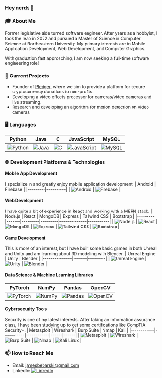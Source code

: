 ### Hey nerds 👋

<!--
**ssloth1/ssloth1** is a ✨ _special_ ✨ repository because its `README.md` (this file) appears on your GitHub profile.

Here are some ideas to get you started:

- 🔭 I’m currently working on ...
- 🌱 I’m currently learning ...
- 👯 I’m looking to collaborate on ...
- 🤔 I’m looking for help with ...
- 💬 Ask me about ...
- 📫 How to reach me: ...
- 😄 Pronouns: ...
- ⚡ Fun fact: ...
-->

### 🎓 About Me
Former legislative aide turned software engineer. After years as a hobbyist, I took the leap in 2022 and pursued a Master of Science in Computer Science at Northeastern University. My primary interests are in Mobile Application Development, Web Development, and Computer Graphics. 

With graduation fast approaching, I am now seeking a full-time software engineering role!

### 🔭 Current Projects
- Founder of [Pledger](https://pledger.pro), where we aim to provide a platform for secure cryptocurrency donations to non-profits.
- Developing a video effects processor for cameras/video cameras and live streaming.
- Research and developing an algorithm for motion detection on video cameras. 

### 🖥️ Languages
| Python | Java | C | JavaScript | MySQL |
|--------|------|---|------------|-------|
| ![Python](https://img.icons8.com/color/48/000000/python.png) | ![Java](https://img.icons8.com/color/48/000000/java-coffee-cup-logo.png) | ![C](https://img.icons8.com/color/48/000000/c-programming.png) | ![JavaScript](https://img.icons8.com/color/48/000000/javascript.png) | ![MySQL](https://img.icons8.com/color/48/000000/mysql-logo.png) |

### 🌐 Development Platforms & Technologies

#### Mobile App Development
I specialize in and greatly enjoy mobile application development.
| Android | Firebase |
|---------|----------|
| ![Android](https://img.icons8.com/color/48/000000/android-os.png) | ![Firebase](https://img.icons8.com/color/48/000000/firebase.png) |

#### Web Development
I have quite a bit of experience in React and working with a MERN stack.
| Node.js | React | MongoDB | Express | Tailwind CSS | Bootstrap |
|---------|-------|---------|---------|--------------|-----------|
| ![Node.js](https://img.icons8.com/color/48/000000/nodejs.png) | ![React](https://img.icons8.com/color/48/000000/react-native.png) | ![MongoDB](https://img.icons8.com/color/48/000000/mongodb.png) | ![Express](https://img.icons8.com/color/48/000000/express.png) | ![Tailwind CSS](https://img.icons8.com/?size=100&id=WoopfRcDj3RF&format=png&color=000000) | ![Bootstrap](https://img.icons8.com/color/48/000000/bootstrap.png) |

#### Game Development
This is more of an interest, but I have built some basic games in both Unreal and Unity and am learning about 3D modeling with Blender.
| Unreal Engine | Unity | Blender |
|---------------|-------|---------|
| ![Unreal Engine](https://img.icons8.com/color/48/000000/unreal-engine.png) | ![Unity](https://img.icons8.com/color/48/000000/unity.png) | ![Blender](https://img.icons8.com/color/48/000000/blender-3d.png) |

#### Data Science & Machine Learning Libraries
| PyTorch | NumPy | Pandas | OpenCV |
|---------|-------|--------|--------|
| ![PyTorch](https://img.icons8.com/?size=100&id=jH4BpkMnRrU5&format=png&color=000000) | ![NumPy](https://img.icons8.com/?size=100&id=aR9CXyMagKIS&format=png&color=000000) | ![Pandas](https://img.icons8.com/?size=100&id=xSkewUSqtErH&format=png&color=000000) | ![OpenCV](https://img.icons8.com/?size=100&id=bpip0gGiBLT1&format=png&color=000000) |

#### Cybersecurity Tools
Security is one of my latest interests. After taking an information assurance class, I have been studying up to get some certifications like CompTIA Security+.
| Metasploit | Wireshark | Burp Suite | Nmap | Kali |
|------------|-----------|------------|------|------|
| ![Metasploit](https://img.icons8.com/?size=100&id=PW0ChfedZvTh&format=png&color=000000) | ![Wireshark](https://img.icons8.com/?size=100&id=rOHcpTUtCTjr&format=png&color=000000) | ![Burp Suite](https://img.icons8.com/?size=100&id=41078&format=png&color=000000) | ![Nmap](https://img.icons8.com/?size=100&id=9b5wowKIlo9d&format=png&color=000000) | ![Kali Linux](https://img.icons8.com/?size=100&id=101665&format=png&color=000000) |

### 📫 How to Reach Me
- Email: [jamesbebarski@gmail.com](mailto:jamesbebarski@gmail.com)
- LinkedIn: [![LinkedIn](https://img.icons8.com/color/48/000000/linkedin.png)](https://www.linkedin.com/in/jimbebarski/)


